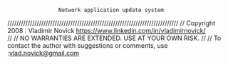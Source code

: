 

                    Network application update system

////////////////////////////////////////////////////////////////////////////
//	Copyright 2008 : Vladimir Novick    https://www.linkedin.com/in/vladimirnovick/  
//
//    NO WARRANTIES ARE EXTENDED. USE AT YOUR OWN RISK. 
//
// To contact the author with suggestions or comments, use  :vlad.novick@gmail.com